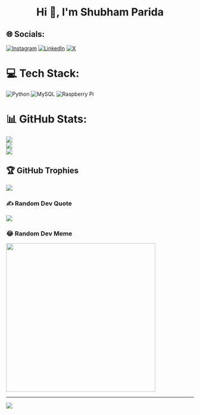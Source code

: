 <h1 align="center">Hi 👋, I'm Shubham Parida</h1>

## 🌐 Socials:
[![Instagram](https://img.shields.io/badge/Instagram-%23E4405F.svg?logo=Instagram&logoColor=white)](https://instagram.com/shubham_.parida) [![LinkedIn](https://img.shields.io/badge/LinkedIn-%230077B5.svg?logo=linkedin&logoColor=white)](https://linkedin.com/in/shubham-parida-2006-21-oct) [![X](https://img.shields.io/badge/X-black.svg?logo=X&logoColor=white)](https://x.com/shub_game0) 

# 💻 Tech Stack:
![Python](https://img.shields.io/badge/python-3670A0?style=for-the-badge&logo=python&logoColor=ffdd54) ![MySQL](https://img.shields.io/badge/mysql-%2300000f.svg?style=for-the-badge&logo=mysql&logoColor=white) ![Raspberry Pi](https://img.shields.io/badge/-RaspberryPi-C51A4A?style=for-the-badge&logo=Raspberry-Pi)
# 📊 GitHub Stats:
![](https://github-readme-stats.vercel.app/api?username=Shubham-Parida01&theme=dark&hide_border=false&include_all_commits=true&count_private=true)<br/>
![](https://github-readme-streak-stats.herokuapp.com/?user=Shubham-Parida01&theme=dark&hide_border=false)<br/>
![](https://github-readme-stats.vercel.app/api/top-langs/?username=Shubham-Parida01&theme=dark&hide_border=false&include_all_commits=true&count_private=true&layout=compact)

## 🏆 GitHub Trophies
![](https://github-profile-trophy.vercel.app/?username=Shubham-Parida01&theme=darkhub&no-frame=false&no-bg=false&margin-w=4)

### ✍️ Random Dev Quote
![](https://quotes-github-readme.vercel.app/api?type=horizontal&theme=tokyonight)

### 😂 Random Dev Meme
<img src='https://randommeme-five.vercel.app/' style="height: 400px;"/>

---
[![](https://visitcount.itsvg.in/api?id=Shubham-Parida01&icon=1&color=1)](https://visitcount.itsvg.in)

<!-- Proudly created with GPRM ( https://gprm.itsvg.in ) -->
